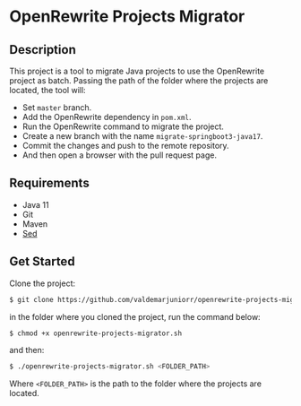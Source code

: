 # OpenRewrite Projects Migrator

## Description

This project is a tool to migrate Java projects to use the OpenRewrite project as batch. Passing the path of the folder where the projects are located, the tool will:
- Set `master` branch.
- Add the OpenRewrite dependency in `pom.xml`.
- Run the OpenRewrite command to migrate the project.
- Create a new branch with the name `migrate-springboot3-java17`.
- Commit the changes and push to the remote repository.
- And then open a browser with the pull request page.

## Requirements
- Java 11
- Git
- Maven
- [Sed](https://www.gnu.org/software/sed/)

## Get Started

Clone the project:
```bash
$ git clone https://github.com/valdemarjuniorr/openrewrite-projects-migrator.git
```

in the folder where you cloned the project, run the command below:
```bash
$ chmod +x openrewrite-projects-migrator.sh
```

and then:
```bash
$ ./openrewrite-projects-migrator.sh <FOLDER_PATH>
```

Where `<FOLDER_PATH>` is the path to the folder where the projects are located.


